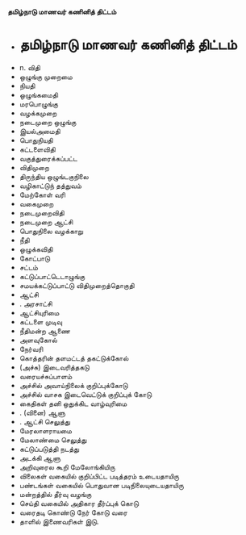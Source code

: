 **தமிழ்நாடு மாணவர் கணினித் திட்டம்**
- # தமிழ்நாடு மாணவர் கணினித் திட்டம்
- n. விதி
- ஒழுங்கு முறைமை
- நியதி
- ஒழுங்கமைதி
- மரபொழுங்கு
- வழக்கமுறை
- நடைமுறை ஒழுங்கு
- இயல்அமைதி
- பொதுநியதி
- கட்டளைவிதி
- வகுத்துரைக்கப்பட்ட
- விதிமுறை
- திருந்திய ஒழுங்டகுநிலை
- வழிகாட்டுந் தத்துவம்
- மேற்கோள் வரி
- வகைமுறை
- நடைமுறைவிதி
- நடைமுறை ஆட்சி
- பொதுநிலை வழக்காறு
- நீதி
- ஒழுக்கவிதி
- கோட்பாடு
- சட்டம்
- கட்டுப்பாட்டெடாழுங்கு
- சமயக்கட்டுப்பாட்டு விதிமுறைத்தொகுதி
- ஆட்சி
- . அரசாட்சி
- ஆட்சியுரிமை
- கட்டளை முடிவு
- நீதிமன்ற ஆணை
- அளவுகோல்
- நேர்வரி
- கொத்தரின் தளமட்டத் தகட்டுக்கோல்
- (அச்சு) இடைவரித்தகடு
- வரையச்சுப்பாளம்
- அச்சில் அவாய்நிலைக் குறிப்புக்கோடு
- அச்சில் வாசக இடைவெட்டுக் குறிப்புக் கோடு
- கைதிகள் தனி ஒதுக்கிட வாழ்வுரிமை
- . (வினை) ஆளு
- . ஆட்சி செலுத்து
- மேரலாளராயமை
- மேலாண்மை செலுத்து
- கட்டுப்படுத்தி நடத்து
- அடக்கி ஆளு
- அறிவுரைல கூறி மேலோங்கியிரு
- விலைகள் வகையில் குறிப்பிட்ட படித்தரம் உடையதாயிரு
- பண்டங்கள் வகையில் பொதுவான படிநிலையுடையதாயிரு
- மன்றத்தில் தீர்வு வழங்கு
- செய்தி வகையில் அதிகார தீர்ப்புக் கொடு
- வரைதடி கொண்டு நேர் கோடு வரை
- தாளில் இணைவரிகள் இடு.

